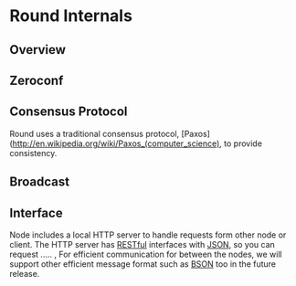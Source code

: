 # Round Internals

## Overview

## Zeroconf


## Consensus Protocol

Round uses a traditional consensus protocol, [Paxos](http://en.wikipedia.org/wiki/Paxos_(computer_science), to provide consistency.

## Broadcast

## Interface

Node includes a local HTTP server to handle requests form other node or client. The HTTP server has [RESTful](http://en.wikipedia.org/wiki/Representational_state_transfer) interfaces with [JSON](http://en.wikipedia.org/wiki/JSON), so you can request ..... , For efficient communication for between the nodes, we will support other efficient message format such as [BSON](http://bsonspec.org) too in the future release.
